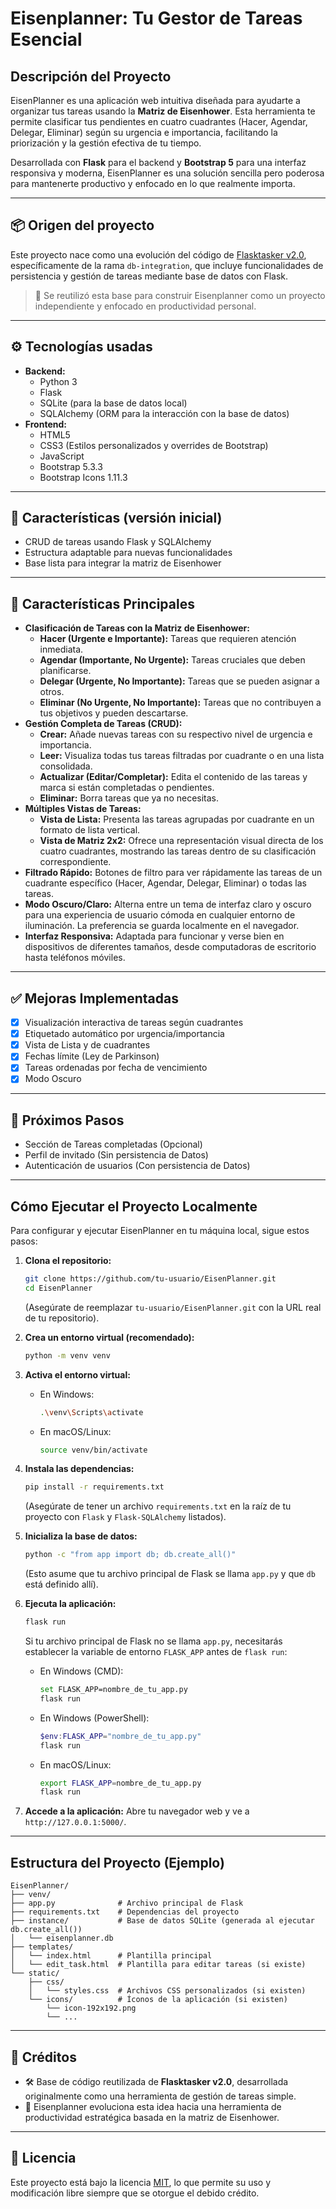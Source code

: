 # Eisenplanner: Tu Gestor de Tareas Esencial

## Descripción del Proyecto

EisenPlanner es una aplicación web intuitiva diseñada para ayudarte a organizar tus tareas usando la **Matriz de Eisenhower**. Esta herramienta te permite clasificar tus pendientes en cuatro cuadrantes (Hacer, Agendar, Delegar, Eliminar) según su urgencia e importancia, facilitando la priorización y la gestión efectiva de tu tiempo.

Desarrollada con **Flask** para el backend y **Bootstrap 5** para una interfaz responsiva y moderna, EisenPlanner es una solución sencilla pero poderosa para mantenerte productivo y enfocado en lo que realmente importa.

---

## 📦 Origen del proyecto

Este proyecto nace como una evolución del código de [Flasktasker v2.0](https://github.com/ingwplanchez/flasktasker.git), específicamente de la rama `db-integration`, que incluye funcionalidades de persistencia y gestión de tareas mediante base de datos con Flask.

> 🔁 Se reutilizó esta base para construir Eisenplanner como un proyecto independiente y enfocado en productividad personal.

---

## ⚙️ Tecnologías usadas

* **Backend:**
    * Python 3
    * Flask
    * SQLite (para la base de datos local)
    * SQLAlchemy (ORM para la interacción con la base de datos)
* **Frontend:**
    * HTML5
    * CSS3 (Estilos personalizados y overrides de Bootstrap)
    * JavaScript
    * Bootstrap 5.3.3
    * Bootstrap Icons 1.11.3

---

## 🚀 Características (versión inicial)

- CRUD de tareas usando Flask y SQLAlchemy
- Estructura adaptable para nuevas funcionalidades
- Base lista para integrar la matriz de Eisenhower

---

## 🎯 Características Principales

* **Clasificación de Tareas con la Matriz de Eisenhower:**
    * **Hacer (Urgente e Importante):** Tareas que requieren atención inmediata.
    * **Agendar (Importante, No Urgente):** Tareas cruciales que deben planificarse.
    * **Delegar (Urgente, No Importante):** Tareas que se pueden asignar a otros.
    * **Eliminar (No Urgente, No Importante):** Tareas que no contribuyen a tus objetivos y pueden descartarse.
* **Gestión Completa de Tareas (CRUD):**
    * **Crear:** Añade nuevas tareas con su respectivo nivel de urgencia e importancia.
    * **Leer:** Visualiza todas tus tareas filtradas por cuadrante o en una lista consolidada.
    * **Actualizar (Editar/Completar):** Edita el contenido de las tareas y marca si están completadas o pendientes.
    * **Eliminar:** Borra tareas que ya no necesitas.
* **Múltiples Vistas de Tareas:**
    * **Vista de Lista:** Presenta las tareas agrupadas por cuadrante en un formato de lista vertical.
    * **Vista de Matriz 2x2:** Ofrece una representación visual directa de los cuatro cuadrantes, mostrando las tareas dentro de su clasificación correspondiente.
* **Filtrado Rápido:** Botones de filtro para ver rápidamente las tareas de un cuadrante específico (Hacer, Agendar, Delegar, Eliminar) o todas las tareas.
* **Modo Oscuro/Claro:** Alterna entre un tema de interfaz claro y oscuro para una experiencia de usuario cómoda en cualquier entorno de iluminación. La preferencia se guarda localmente en el navegador.
* **Interfaz Responsiva:** Adaptada para funcionar y verse bien en dispositivos de diferentes tamaños, desde computadoras de escritorio hasta teléfonos móviles.

---

## ✅ Mejoras Implementadas

- [x] Visualización interactiva de tareas según cuadrantes
- [x] Etiquetado automático por urgencia/importancia
- [x] Vista de Lista y de cuadrantes
- [x] Fechas límite (Ley de Parkinson)
- [x] Tareas ordenadas por fecha de vencimiento
- [x] Modo Oscuro

---

## 🌱 Próximos Pasos

- Sección de Tareas completadas (Opcional)
- Perfil de invitado (Sin persistencia de Datos)
- Autenticación de usuarios (Con persistencia de Datos)

---

## Cómo Ejecutar el Proyecto Localmente

Para configurar y ejecutar EisenPlanner en tu máquina local, sigue estos pasos:

1.  **Clona el repositorio:**
    ```bash
    git clone https://github.com/tu-usuario/EisenPlanner.git
    cd EisenPlanner
    ```
    (Asegúrate de reemplazar `tu-usuario/EisenPlanner.git` con la URL real de tu repositorio).

2.  **Crea un entorno virtual (recomendado):**
    ```bash
    python -m venv venv
    ```

3.  **Activa el entorno virtual:**
    * En Windows:
        ```bash
        .\venv\Scripts\activate
        ```
    * En macOS/Linux:
        ```bash
        source venv/bin/activate
        ```

4.  **Instala las dependencias:**
    ```bash
    pip install -r requirements.txt
    ```
    (Asegúrate de tener un archivo `requirements.txt` en la raíz de tu proyecto con `Flask` y `Flask-SQLAlchemy` listados).

5.  **Inicializa la base de datos:**
    ```bash
    python -c "from app import db; db.create_all()"
    ```
    (Esto asume que tu archivo principal de Flask se llama `app.py` y que `db` está definido allí).

6.  **Ejecuta la aplicación:**
    ```bash
    flask run
    ```

    Si tu archivo principal de Flask no se llama `app.py`, necesitarás establecer la variable de entorno `FLASK_APP` antes de `flask run`:
    * En Windows (CMD):
        ```bash
        set FLASK_APP=nombre_de_tu_app.py
        flask run
        ```
    * En Windows (PowerShell):
        ```powershell
        $env:FLASK_APP="nombre_de_tu_app.py"
        flask run
        ```
    * En macOS/Linux:
        ```bash
        export FLASK_APP=nombre_de_tu_app.py
        flask run
        ```

7.  **Accede a la aplicación:**
    Abre tu navegador web y ve a `http://127.0.0.1:5000/`.

---

## Estructura del Proyecto (Ejemplo)

```
EisenPlanner/
├── venv/
├── app.py              # Archivo principal de Flask
├── requirements.txt    # Dependencias del proyecto
├── instance/           # Base de datos SQLite (generada al ejecutar db.create_all())
│   └── eisenplanner.db
├── templates/
│   └── index.html      # Plantilla principal
│   └── edit_task.html  # Plantilla para editar tareas (si existe)
└── static/
    ├── css/
    │   └── styles.css  # Archivos CSS personalizados (si existen)
    └── icons/          # Íconos de la aplicación (si existen)
        └── icon-192x192.png
        └── ...
```

---

## 📝 Créditos

- 🛠️ Base de código reutilizada de **Flasktasker v2.0**, desarrollada originalmente como una herramienta de gestión de tareas simple.
- 🎯 Eisenplanner evoluciona esta idea hacia una herramienta de productividad estratégica basada en la matriz de Eisenhower.

---

## 📄 Licencia

Este proyecto está bajo la licencia [MIT](LICENSE), lo que permite su uso y modificación libre siempre que se otorgue el debido crédito.

